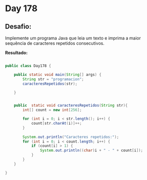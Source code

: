 # Day 178

## Desafio:

Implemente um programa Java que leia um texto e imprima a maior sequência de caracteres repetidos consecutivos.	

**Resultado:**

```java

public class Day178 {

    public static void main(String[] args) {
        String str = "programacion";
        caracteresRepetidos(str);

    }


    public  static void caracteresRepetidos(String str){
        int[] count = new int[256];

        for (int i = 0; i < str.length(); i++) {
            count[str.charAt(i)]++;
        }
        
        System.out.println("Caracteres repetidos:");
        for (int i = 0; i < count.length; i++) {
            if (count[i] > 1) {
                System.out.println((char)i + " - " + count[i]);
            }
        }
    }

}